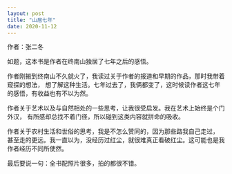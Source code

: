 ```yaml
---
layout: post
title: "山居七年"
date: 2020-11-12
---
```


作者：张二冬

如题，这本书是作者在终南山独居了七年之后的感悟。

作者刚搬到终南山不久就火了，我读过关于作者的报道和早期的作品，那时我带着窥探的想法，
想了解这种生活。七年过去了，我俩都变了，这时候读作者这七年的感悟，有收益也有不以为然。

作者关于艺术以及与自然相处的一些思考，让我很受启发。我在艺术上始终是个门外汉，
有所感却总找不着门径，所以碰到这类内容就拼命的吸收。

作者关于农村生活和世俗的思考，我是不怎么赞同的，因为那些路我自己走过，
甚至走的更远。我一直以为，没经历过红尘，就很难真正看破红尘。这可能也是我作者经历不同所使然。

最后要说一句：全书配照片很多，拍的都很不错。
